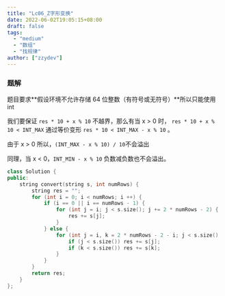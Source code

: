 ```yaml
---
title: "Lc06_Z字形变换"
date: 2022-06-02T19:05:15+08:00
draft: false
tags:
  - "medium"
  - "数组"
  - "找规律"
author: ["zzydev"]
---
```


### 题解

题目要求**假设环境不允许存储 64 位整数（有符号或无符号）**所以只能使用 int

我们要保证 `res * 10 + x % 10` 不越界，那么有当 x > 0 时， `res * 10 + x % 10 < INT_MAX` 通过等价变形 `res * 10 < INT_MAX - x % 10` 。

由于 x > 0 所以，`(INT_MAX - x % 10) / 10`不会溢出

同理，当 x < 0，`INT_MIN - x % 10` 负数减负数也不会溢出。

```cpp
class Solution {
public:
    string convert(string s, int numRows) {
        string res = "";
        for (int i = 0; i < numRows; i ++) {
            if (i == 0 || i == numRows - 1) {
                for (int j = i; j < s.size(); j += 2 * numRows - 2) {
                    res += s[j];
                }
            } else {
                for (int j = i, k = 2 * numRows - 2 - i; j < s.size() || k < s.size(); j += 2 * numRows - 2, k += 2 * numRows - 2) {
                    if (j < s.size()) res += s[j];
                    if (k < s.size()) res += s[k];
                }
            }
        }
        return res;
    }
};
```
